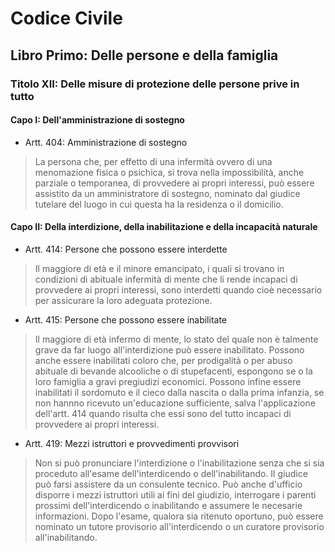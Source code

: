 # Codice Civile

## Libro Primo: Delle persone e della famiglia

### Titolo XII: Delle misure di protezione delle persone prive in tutto

#### Capo I: Dell'amministrazione di sostegno

* Artt. 404: Amministrazione di sostegno
 > La persona che, per effetto di una infermità ovvero di una menomazione fisica
 > o psichica, si trova nella impossibilità, anche parziale o temporanea, 
 > di provvedere ai propri interessi, può essere assistito da un amministratore
 > di sostegno, nominato dal giudice tutelare del luogo in cui questa ha la 
 > residenza o il domicilio. 

#### Capo II: Della interdizione, della inabilitazione e della incapacità naturale

* Artt. 414: Persone che possono essere interdette
 > Il maggiore di età e il minore emancipato, i quali si trovano in 
 > condizioni di abituale infermità di mente che li rende incapaci di 
 > provvedere ai propri interessi, sono interdetti quando cioè necessario
 > per assicurare la loro adeguata protezione. 

* Artt. 415: Persone che possono essere inabilitate
 > Il maggiore di età infermo di mente, lo stato del quale non è talmente 
 > grave da far luogo all'interdizione può essere inabilitato.
 > Possono anche essere inabilitati coloro che, per prodigalità o per abuso 
 > abituale di bevande alcooliche o di stupefacenti, espongono se o la loro
 > famiglia a gravi pregiudizi economici.
 > Possono infine essere inabilitati il sordomuto e il cieco dalla nascita 
 > o dalla prima infanzia, se non hannno ricevuto un'educazione sufficiente,
 > salva l'applicazione dell'artt. 414 quando risulta che essi sono del tutto 
 > incapaci di provvedere ai propri interessi.  

* Artt. 419: Mezzi istruttori e provvedimenti provvisori
 > Non si può pronunciare l'interdizione o l'inabilitazione senza che si sia 
 > proceduto all'esame dell'interdicendo o dell'inabilitando.
 > Il giudice può farsi assistere da un consulente tecnico. Può anche d'ufficio
 > disporre i mezzi istruttori utili ai fini del giudizio, interrogare i parenti
 > prossimi dell'interdicendo o inabilitando e assumere le necesarie 
 > informazioni.
 > Dopo l'esame, qualora sia ritenuto oportuno, può essere nominato un tutore
 > provisorio all'interdicendo o un curatore provisorio all'inabilitando. 
